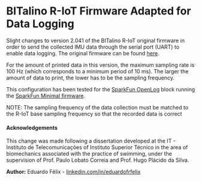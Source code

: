 # BITalino R-IoT Firmware Adapted for Data Logging

Slight changes to version 2.041 of the BITalino R-IoT original firmware in order to send the collected IMU data through the serial port (UART) to enable data logging. The original firmware can be found [here](https://github.com/BITalinoWorld/firmware-bitalino-riot).

For the amount of printed data in this version, the maximum sampling rate is 100 Hz (which corresponds to a minimum period of 10 ms). The larger the amount of data to print, the lower has to be the sampling frequency.

This configuration has been tested for the [SparkFun OpenLog](https://learn.sparkfun.com/tutorials/openlog-hookup-guide) block running the [SparkFun Minimal firmware](https://github.com/sparkfun/OpenLog/blob/master/firmware/OpenLog_Firmware/OpenLog_Minimal/OpenLog_Minimal.ino).

NOTE: The sampling frequency of the data collection must be matched to the R-IoT base sampling frequency so that the recorded data is correct

#### Acknowledgements

This change was made following a dissertation developed at the IT - Instituto de Telecomunicações of Instituto Superior Técnico in the area of biomechanics associated with the practice of swimming, under the supervision of Prof. Paulo Lobato Correia and Prof. Hugo Plácido da Silva.

**Author:** Eduardo Félix - [linkedin.com/in/eduardofrfelix](https://www.linkedin.com/in/eduardofrfelix/)
